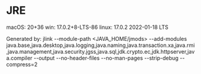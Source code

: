 # JRE

macOS: 20+36
win: 17.0.2+8-LTS-86
linux: 17.0.2 2022-01-18 LTS  

Generated by:
jlink  --module-path <JAVA_HOME/jmods> --add-modules java.base,java.desktop,java.logging,java.naming,java.transaction.xa,java.rmi,java.management,java.security.jgss,java.sql,jdk.crypto.ec,jdk.httpserver,java.compiler --output <out-dir> --no-header-files  --no-man-pages  --strip-debug  --compress=2

